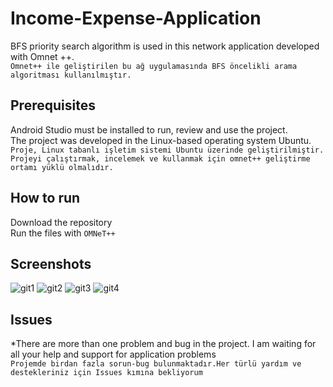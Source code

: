 # Income-Expense-Application
 BFS priority search algorithm is used in this network application developed with Omnet ++.
 <br/>
 ``` Omnet++ ile geliştirilen bu ağ uygulamasında BFS öncelikli arama algoritması kullanılmıştır. ```
## Prerequisites
Android Studio must be installed to run, review and use the project.
<br/>
The project was developed in the Linux-based operating system Ubuntu.
<br/>
```Proje, Linux tabanlı işletim sistemi Ubuntu üzerinde geliştirilmiştir.```
<br/>
```Projeyi çalıştırmak, incelemek ve kullanmak için omnet++ geliştirme ortamı yüklü olmalıdır.```
## How to run
Download the repository
<br/>
Run the files with `OMNeT++`
## Screenshots
![git1](https://github.com/Yuksel-Can/Asynchronous-Breadth-First-Search-Generation-Algorithm/blob/main/Screenshots/github_ss1.jpg)
![git2](https://github.com/Yuksel-Can/Asynchronous-Breadth-First-Search-Generation-Algorithm/blob/main/Screenshots/github_ss2.jpg)
![git3](https://github.com/Yuksel-Can/Asynchronous-Breadth-First-Search-Generation-Algorithm/blob/main/Screenshots/github_ss3.jpg)
![git4](https://github.com/Yuksel-Can/Asynchronous-Breadth-First-Search-Generation-Algorithm/blob/main/Screenshots/github_ss4.jpg)
## Issues
*There are more than one problem and bug in the project. I am waiting for all your help and support for application problems
<br/>
```Projemde birdan fazla sorun-bug bulunmaktadır.Her türlü yardım ve destekleriniz için Issues kımına bekliyorum```

